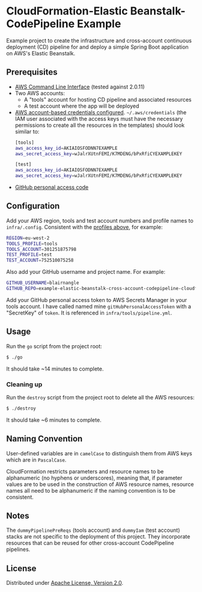 # CloudFormation-Elastic Beanstalk-CodePipeline Example

Example project to create the infrastructure and cross-account continuous deployment (CD) pipeline for and deploy a 
simple Spring Boot application on AWS's Elastic Beanstalk.

## Prerequisites

* [AWS Command Line Interface](https://aws.amazon.com/cli/) (tested against 2.0.11)
* Two AWS accounts:
    * A "tools" account for hosting CD pipeline and associated resources
    * A test account where the app will be deployed
* [AWS account-based credentials configured](https://docs.aws.amazon.com/cli/latest/userguide/cli-configure-files.html).
    `~/.aws/credentials` (the IAM user associated with the access keys must have the necessary
    permissions to create all the resources in the templates) should look similar to:
    ```bash
    [tools]
    aws_access_key_id=AKIAIOSFODNN7EXAMPLE
    aws_secret_access_key=wJalrXUtnFEMI/K7MDENG/bPxRfiCYEXAMPLEKEY
  
    [test]
    aws_access_key_id=AKIAIOSFODNN7EXAMPLE
    aws_secret_access_key=wJalrXUtnFEMI/K7MDENG/bPxRfiCYEXAMPLEKEY
    ```
* [GitHub personal access code](https://help.github.com/en/github/authenticating-to-github/creating-a-personal-access-token-for-the-command-line) 

## Configuration

Add your AWS region, tools and test account numbers and profile names to `infra/.config`. Consistent with the [profiles 
above](#prerequisites), for example:

```bash
REGION=eu-west-2
TOOLS_PROFILE=tools
TOOLS_ACCOUNT=301251875798
TEST_PROFILE=test
TEST_ACCOUNT=752510075258
```

Also add your GitHub username and project name. For example:

```bash
GITHUB_USERNAME=blairnangle
GITHUB_REPO=example-elastic-beanstalk-cross-account-codepipeline-cloudformation
```

Add your GitHub personal access token to AWS Secrets Manager in your tools account. I have called named mine 
`gitHubPersonalAccessToken` with a "SecretKey" of `token`. It is referenced in `infra/tools/pipeline.yml`.

## Usage

Run the `go` script from the project root:

```bash
$ ./go
```

It should take ~14 minutes to complete.

### Cleaning up

Run the `destroy` script from the project root to delete all the AWS resources:

```bash
$ ./destroy
```

It should take ~6 minutes to complete.

## Naming Convention

User-defined variables are in `camelCase` to distinguish them from AWS keys which are in `PascalCase`.

CloudFormation restricts parameters and resource names to be alphanumeric (no hyphens or underscores), meaning that, if 
parameter values are to be used in the construction of AWS resource names, resource names all need to be alphanumeric 
if the naming convention is to be consistent.

## Notes

The `dummyPipelinePreReqs` (tools account) and `dummyIam` (test account) stacks are not specific to the deployment of 
this project. They incorporate resources that can be reused for other cross-account CodePipeline pipelines.

## License

Distributed under [Apache License, Version 2.0](./LICENSE).
